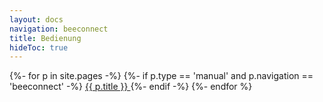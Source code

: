 ```yaml
---
layout: docs
navigation: beeconnect
title: Bedienung
hideToc: true
---
```


<div class="list-group list-group-flush">
    {%- for p in site.pages -%}
    {%- if p.type == 'manual' and p.navigation == 'beeconnect' -%}
    <a class="list-group-item list-group-item-action"
       href="{{p.url | prepend: site.baseurl}}" >
        {{ p.title }}
    </a>
    {%- endif -%}
    {%- endfor %}
</div>